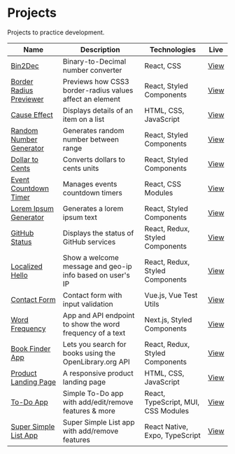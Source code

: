 # Projects

Projects to practice development.

| Name                                               | Description                                               | Technologies                        | Live                                                                        |
|----------------------------------------------------|-----------------------------------------------------------|-------------------------------------|-----------------------------------------------------------------------------|
| [Bin2Dec](bin2dec)                                 | Binary-to-Decimal number converter                        | React, CSS                          | [View](https://jjnilton.github.io/projects/bin2dec/build)                   |
| [Border Radius Previewer](border-radius-previewer) | Previews how CSS3 border-radius values affect an element  | React, Styled Components            | [View](https://jjnilton.github.io/projects/border-radius-previewer/build)   |
| [Cause Effect](cause-effect)                       | Displays details of an item on a list                     | HTML, CSS, JavaScript               | [View](https://jjnilton.github.io/projects/cause-effect/dist)               |
| [Random Number Generator](random-number-generator) | Generates random number between range                     | React, Styled Components            | [View](https://jjnilton.github.io/projects/random-number-generator/build)   |
| [Dollar to Cents](dollars-to-cents)                | Converts dollars to cents units                           | React, Styled Components            | [View](https://jjnilton.github.io/projects/dollars-to-cents/build)          |
| [Event Countdown Timer](event-countdown-timer)     | Manages events countdown timers                           | React, CSS Modules                  | [View](https://jjnilton.github.io/projects/event-countdown-timer/build)     |
| [Lorem Ipsum Generator](lorem-ipsum-generator)     | Generates a lorem ipsum text                              | React, Styled Components            | [View](https://jjnilton.github.io/projects/lorem-ipsum-generator/build)     |
| [GitHub Status](github-status)                     | Displays the status of GitHub services                    | React, Redux, Styled Components     | [View](https://jjnilton.github.io/projects/github-status/build)             |
| [Localized Hello](localized-hello)                 | Show a welcome message and geo-ip info based on user's IP | React, Redux, Styled Components     | [View](https://jjnilton.github.io/projects/localized-hello/build)           |
| [Contact Form](contact-form)                       | Contact form with input validation                        | Vue.js, Vue Test Utils              | [View](https://jjnilton.github.io/projects/contact-form/dist)               |
| [Word Frequency](word-frequency)                   | App and API endpoint to show the word frequency of a text | Next.js, Styled Components          | [View](https://word-frequency-app.vercel.app/)                              |
| [Book Finder App](book-finder-app)                 | Lets you search for books using the OpenLibrary.org API   | React, Redux, Styled Components     | [View](https://jjnilton.github.io/projects/book-finder-app/build)           |
| [Product Landing Page](product-landing-page)       | A responsive product landing page                         | HTML, CSS, JavaScript               | [View](https://jjnilton.github.io/projects/product-landing-page/dist)       |
| [To-Do App](todo-app)                              | Simple To-Do app with add/edit/remove features & more     | React, TypeScript, MUI, CSS Modules | [View](https://jjnilton.github.io/projects/todo-app/build)                  |
| [Super Simple List App](super-simple-list-app)     | Super Simple List app with add/remove features            | React Native, Expo, TypeScript      | [View](https://jjnilton.github.io/projects/super-simple-list-app/web-build) |
